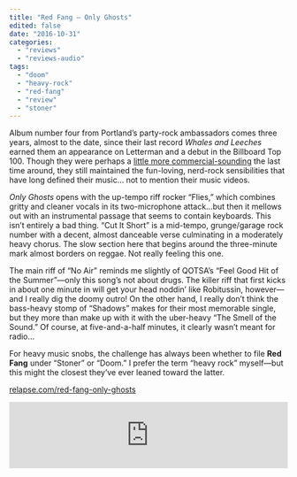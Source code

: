 ```yaml
---
title: "Red Fang – Only Ghosts"
edited: false
date: "2016-10-31"
categories:
  - "reviews"
  - "reviews-audio"
tags:
  - "doom"
  - "heavy-rock"
  - "red-fang"
  - "review"
  - "stoner"
---
```


Album number four from Portland’s party-rock ambassadors comes three years, almost to the date, since their last record _Whales and Leeches_ earned them an appearance on Letterman and a debut in the Billboard Top 100. Though they were perhaps a [little more commercial-sounding](https://hellbound.ca/2013/12/red-fang-whales-and-leeches/) the last time around, they still maintained the fun-loving, nerd-rock sensibilities that have long defined their music… not to mention their music videos.

_Only Ghosts_ opens with the up-tempo riff rocker “Flies,” which combines gritty and cleaner vocals in its two-microphone attack…but then it mellows out with an instrumental passage that seems to contain keyboards. This isn’t entirely a bad thing. “Cut It Short” is a mid-tempo, grunge/garage rock number with a decent, almost danceable verse culminating in a moderately heavy chorus. The slow section here that begins around the three-minute mark almost borders on reggae. Not really feeling this one.

The main riff of “No Air” reminds me slightly of QOTSA’s “Feel Good Hit of the Summer”—only this song’s not about drugs. The killer riff that first kicks in about one minute in will get your head noddin’ like Robitussin, however—and I really dig the doomy outro! On the other hand, I really don’t think the bass-heavy stomp of “Shadows” makes for their most memorable single, but they more than make up with it with the uber-heavy “The Smell of the Sound.” Of course, at five-and-a-half minutes, it clearly wasn’t meant for radio…

For heavy music snobs, the challenge has always been whether to file **Red Fang** under “Stoner” or “Doom.” I prefer the term “heavy rock” myself—but this might the closest they’ve ever leaned toward the latter.

[relapse.com/red-fang-only-ghosts](http://relapse.com/red-fang-only-ghosts/)

<iframe style="border: 0; width: 100%; height: 120px;" src="https://bandcamp.com/EmbeddedPlayer/album=4192377599/size=large/bgcol=ffffff/linkcol=0687f5/tracklist=false/artwork=small/transparent=true/" width="300" height="150" seamless=""><a href="http://redfang.bandcamp.com/album/only-ghosts">Only Ghosts by Red Fang</a></iframe>
